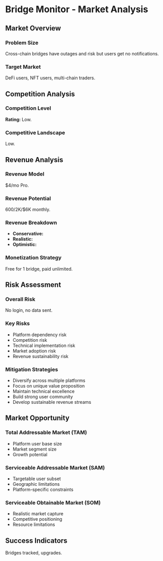 # Bridge Monitor - Market Analysis

## Market Overview

### Problem Size
Cross-chain bridges have outages and risk but users get no notifications.

### Target Market
DeFi users, NFT users, multi-chain traders.

## Competition Analysis

### Competition Level
**Rating:** Low.

### Competitive Landscape
Low.

## Revenue Analysis

### Revenue Model
$4/mo Pro.

### Revenue Potential
$600/$2K/$6K monthly.

### Revenue Breakdown
- **Conservative:** 
- **Realistic:** 
- **Optimistic:** 

### Monetization Strategy
Free for 1 bridge, paid unlimited.

## Risk Assessment

### Overall Risk
No login, no data sent.

### Key Risks
- Platform dependency risk
- Competition risk
- Technical implementation risk
- Market adoption risk
- Revenue sustainability risk

### Mitigation Strategies
- Diversify across multiple platforms
- Focus on unique value proposition
- Maintain technical excellence
- Build strong user community
- Develop sustainable revenue streams

## Market Opportunity

### Total Addressable Market (TAM)
- Platform user base size
- Market segment size
- Growth potential

### Serviceable Addressable Market (SAM)
- Targetable user subset
- Geographic limitations
- Platform-specific constraints

### Serviceable Obtainable Market (SOM)
- Realistic market capture
- Competitive positioning
- Resource limitations

## Success Indicators
Bridges tracked, upgrades.
